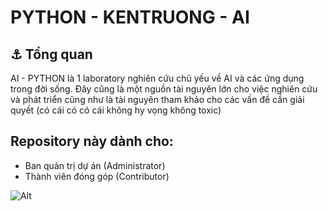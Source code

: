 # PYTHON - KENTRUONG - AI

## ⚓ Tổng quan
AI - PYTHON là 1 laboratory nghiên cứu chủ yếu về AI và các ứng dụng trong đời sống. Đây cũng là một nguồn tài nguyên lớn cho việc nghiên cứu và phát triển cũng như là tài nguyên tham khảo cho các vấn đề cần giải quyết (có cái có có cái không hy vọng không toxic)

## Repository này dành cho:
- Ban quản trị dự án (Administrator)
- Thành viên đóng góp (Contributor)

![Alt](https://repobeats.axiom.co/api/embed/4d46462c6cfe05a431fb977f88cf16c47efe9c3a.svg "Repobeats analytics image")
